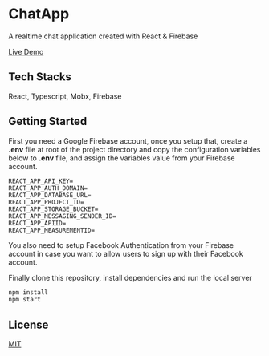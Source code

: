 # ChatApp

A realtime chat application created with React & Firebase

[Live Demo](http://chatapp-esn.web.app 'Live Demo')

## Tech Stacks

React, Typescript, Mobx, Firebase

## Getting Started

First you need a Google Firebase account, once you setup that, create a **.env** file at root of the project directory and copy the configuration variables below to **.env** file, and assign the variables value from your Firebase account.

```
REACT_APP_API_KEY=
REACT_APP_AUTH_DOMAIN=
REACT_APP_DATABASE_URL=
REACT_APP_PROJECT_ID=
REACT_APP_STORAGE_BUCKET=
REACT_APP_MESSAGING_SENDER_ID=
REACT_APP_APIID=
REACT_APP_MEASUREMENTID=
```

You also need to setup Facebook Authentication from your Firebase account in case you want to allow users to sign up with their Facebook account.

Finally clone this repository, install dependencies and run the local server

```sh
npm install
npm start
```

## License

[MIT](https://choosealicense.com/licenses/mit/)
